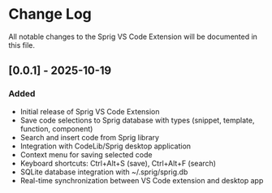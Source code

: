 # Change Log

All notable changes to the Sprig VS Code Extension will be documented in this file.

## [0.0.1] - 2025-10-19

### Added
- Initial release of Sprig VS Code Extension
- Save code selections to Sprig database with types (snippet, template, function, component)
- Search and insert code from Sprig library
- Integration with CodeLib/Sprig desktop application
- Context menu for saving selected code
- Keyboard shortcuts: Ctrl+Alt+S (save), Ctrl+Alt+F (search)
- SQLite database integration with ~/.sprig/sprig.db
- Real-time synchronization between VS Code extension and desktop app